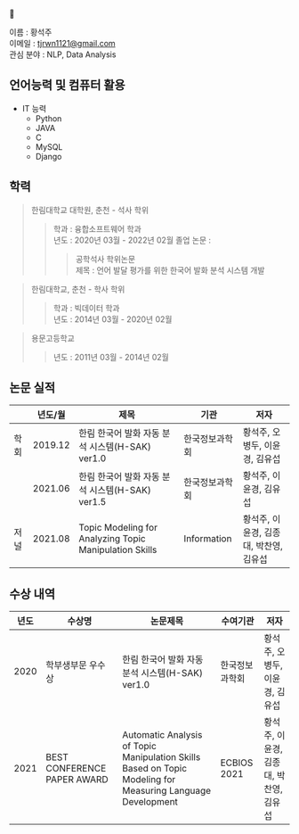 <!--
**SeokJu-Git/SeokJu-Git** is a ✨ _special_ ✨ repository because its `README.md` (this file) appears on your GitHub profile.
> 
- 🔭 I’m currently working on ...
- 🌱 I’m currently learning ...
- 👯 I’m looking to collaborate on ...
- 🤔 I’m looking for help with ...
- 💬 Ask me about ...
- 📫 How to reach me: ...
- 😄 Pronouns: ...
- ⚡ Fun fact: ...
-->
🌱

이름 : 황석주  
이메일 : tjrwn1121@gmail.com  
관심 분야 : NLP, Data Analysis

## 언어능력 및 컴퓨터 활용
- IT 능력
    - Python
    - JAVA
    - C
    - MySQL
    - Django

## 학력
> 한림대학교 대학원, 춘천 - 석사 학위  
> > 학과 : 융합소프트웨어 학과  
> > 년도 : 2020년 03월 - 2022년 02월
> > 졸업 논문 :  
> > > 공학석사 학위논문  
> > > 제목 : 언어 발달 평가를 위한 한국어 발화 분석 시스템 개발  

> 한림대학교, 춘천 - 학사 학위  
> > 학과 : 빅데이터 학과  
> > 년도 : 2014년 03월 - 2020년 02월  

> 용문고등학교  
> >년도 : 2011년 03월 - 2014년 02월  

## 논문 실적
|| 년도/월 | 제목 | 기관 | 저자 | 
| ------ | ------ | ------ | ------ | ------ |
| 학회 | 2019.12 | 한림 한국어 발화 자동 분석 시스템(H-SAK) ver1.0 | 한국정보과학회 | 황석주, 오병두, 이윤경, 김유섭 |
|| 2021.06 | 한림 한국어 발화 자동 분석 시스템(H-SAK) ver1.5 | 한국정보과학회 | 황석주, 이윤경, 김유섭 |
| 저널 | 2021.08 | Topic Modeling for Analyzing Topic Manipulation Skills | Information | 황석주, 이윤경, 김종대, 박찬영, 김유섭 |

## 수상 내역
| 년도 | 수상명 | 논문제목 | 수여기관 | 저자 | 
| ------ | ------ | ------ | ------ | ------ |
| 2020 | 학부생부문 우수상 | 한림 한국어 발화 자동 분석 시스템(H-SAK) ver1.0 | 한국정보과학회 | 황석주, 오병두, 이윤경, 김유섭 |
| 2021 | BEST CONFERENCE PAPER AWARD | Automatic Analysis of Topic Manipulation Skills Based on Topic Modeling for Measuring Language Development | ECBIOS 2021 | 황석주, 이윤경, 김종대, 박찬영, 김유섭 |
